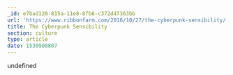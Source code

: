 ```yaml
---
_id: e7bad120-815a-11e8-8fb6-c372d47363bb
url: 'https://www.ribbonfarm.com/2016/10/27/the-cyberpunk-sensibility/'
title: The Cyberpunk Sensibility
section: culture
type: article
date: 1530908807
---
```

undefined
